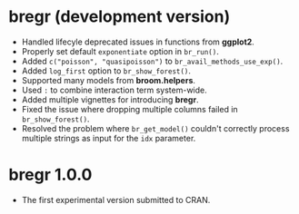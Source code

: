 # bregr (development version)

* Handled lifecyle deprecated issues in functions from **ggplot2**.
* Properly set default `exponentiate` option in `br_run()`.
* Added `c("poisson", "quasipoisson")` to `br_avail_methods_use_exp()`.
* Added `log_first` option to `br_show_forest()`.
* Supported many models from **broom.helpers**.
* Used `:` to combine interaction term system-wide.
* Added multiple vignettes for introducing **bregr**.
* Fixed the issue where dropping multiple columns failed in `br_show_forest()`.
* Resolved the problem where `br_get_model()` couldn't correctly process multiple strings as input for the `idx` parameter.

# bregr 1.0.0

* The first experimental version submitted to CRAN.

